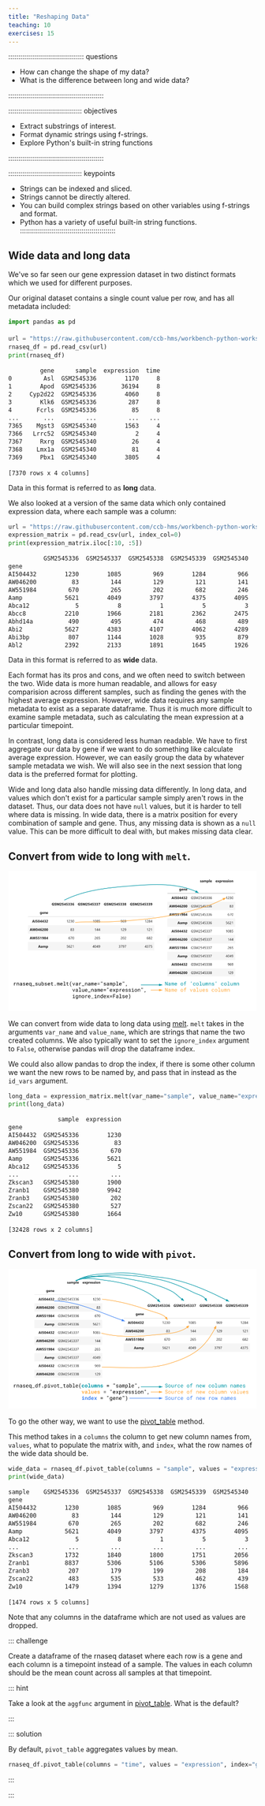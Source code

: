 ```yaml
---
title: "Reshaping Data"
teaching: 10
exercises: 15
---
```


:::::::::::::::::::::::::::::::::::::: questions

- How can change the shape of my data?
- What is the difference between long and wide data?

::::::::::::::::::::::::::::::::::::::::::::::::

::::::::::::::::::::::::::::::::::::: objectives

- Extract substrings of interest.
- Format dynamic strings using f-strings.
- Explore Python's built-in string functions

::::::::::::::::::::::::::::::::::::::::::::::::

::::::::::::::::::::::::::::::::::::: keypoints

- Strings can be indexed and sliced.
- Strings cannot be directly altered.
- You can build complex strings based on other variables using f-strings and format.
- Python has a variety of useful built-in string functions.
::::::::::::::::::::::::::::::::::::::::::::::::

## Wide data and long data

We've so far seen our gene expression dataset in two distinct formats which we used for different purposes. 

Our original dataset contains a single count value per row, and has all metadata included:

```python
import pandas as pd

url = "https://raw.githubusercontent.com/ccb-hms/workbench-python-workshop/main/episodes/data/rnaseq_reduced.csv"
rnaseq_df = pd.read_csv(url)
print(rnaseq_df)
```

```output
         gene      sample  expression  time
0         Asl  GSM2545336        1170     8
1        Apod  GSM2545336       36194     8
2     Cyp2d22  GSM2545336        4060     8
3        Klk6  GSM2545336         287     8
4       Fcrls  GSM2545336          85     8
...       ...         ...         ...   ...
7365    Mgst3  GSM2545340        1563     4
7366   Lrrc52  GSM2545340           2     4
7367     Rxrg  GSM2545340          26     4
7368    Lmx1a  GSM2545340          81     4
7369     Pbx1  GSM2545340        3805     4

[7370 rows x 4 columns]

```

Data in this format is referred to as **long** data. 

We also looked at a version of the same data which only contained expression data, where each sample was a column:

```python
url = "https://raw.githubusercontent.com/ccb-hms/workbench-python-workshop/main/episodes/data/expression_matrix.csv"
expression_matrix = pd.read_csv(url, index_col=0)
print(expression_matrix.iloc[:10, :5])
```

```output
          GSM2545336  GSM2545337  GSM2545338  GSM2545339  GSM2545340
gene                                                                
AI504432        1230        1085         969        1284         966
AW046200          83         144         129         121         141
AW551984         670         265         202         682         246
Aamp            5621        4049        3797        4375        4095
Abca12             5           8           1           5           3
Abcc8           2210        1966        2181        2362        2475
Abhd14a          490         495         474         468         489
Abi2            5627        4383        4107        4062        4289
Abi3bp           807        1144        1028         935         879
Abl2            2392        2133        1891        1645        1926
```

Data in this format is referred to as **wide** data. 

Each format has its pros and cons, and we often need to switch between the two. 
Wide data is more human readable, and allows for easy comparision across different samples, such as finding the genes with the highest average expression. 
However, wide data requires any sample metadata to exist as a separate dataframe. 
Thus it is much more difficult to examine sample metadata, such as calculating the mean expression at a particular timepoint. 

In contrast, long data is considered less human readable. 
We have to first aggregate our data by gene if we want to do something like calculate average expression. 
However, we can easily group the data by whatever sample metadata we wish. 
We will also see in the next session that long data is the preferred format for plotting.

Wide and long data also handle missing data differently. 
In long data, and values which don't exist for a particular sample simply aren't rows in the dataset. 
Thus, our data does not have `null` values, but it is harder to tell where data is missing. 
In wide data, there is a matrix position for every combination of sample and gene. 
Thus, any missing data is shown as a `null` value. 
This can be more difficult to deal with, but makes missing data clear. 

## Convert from wide to long with `melt`.

![Melt goes from wide to long data](fig/home05_melt.png)

We can convert from wide data to long data using [melt](https://pandas.pydata.org/docs/reference/api/pandas.melt.html). 
`melt` takes in the arguments `var_name` and `value_name`, which are strings that name the two created columns. 
We also typically want to set the `ignore_index` argument to `False`, otherwise pandas will drop the dataframe index. 

We could also allow pandas to drop the index, if there is some other column we want the new rows to be named by, and pass that in instead as the `id_vars` argument. 

```python
long_data = expression_matrix.melt(var_name="sample", value_name="expression", ignore_index=False)
print(long_data)
```

```output
              sample  expression
gene                            
AI504432  GSM2545336        1230
AW046200  GSM2545336          83
AW551984  GSM2545336         670
Aamp      GSM2545336        5621
Abca12    GSM2545336           5
...              ...         ...
Zkscan3   GSM2545380        1900
Zranb1    GSM2545380        9942
Zranb3    GSM2545380         202
Zscan22   GSM2545380         527
Zw10      GSM2545380        1664

[32428 rows x 2 columns]
```
 
## Convert from long to wide with `pivot`.

![Pivot_table goes from long to wide](fig/home05_pivot_table.png)

To go the other way, we want to use the [pivot_table](https://pandas.pydata.org/docs/reference/api/pandas.pivot_table.html) method.

This method takes in a `columns` the column to get new column names from, `values`, what to populate the matrix with, and `index`, what the row names of the wide data should be. 

```python
wide_data = rnaseq_df.pivot_table(columns = "sample", values = "expression", index = "gene")
print(wide_data)
```

```output
sample    GSM2545336  GSM2545337  GSM2545338  GSM2545339  GSM2545340
gene                                                                
AI504432        1230        1085         969        1284         966
AW046200          83         144         129         121         141
AW551984         670         265         202         682         246
Aamp            5621        4049        3797        4375        4095
Abca12             5           8           1           5           3
...              ...         ...         ...         ...         ...
Zkscan3         1732        1840        1800        1751        2056
Zranb1          8837        5306        5106        5306        5896
Zranb3           207         179         199         208         184
Zscan22          483         535         533         462         439
Zw10            1479        1394        1279        1376        1568

[1474 rows x 5 columns]
```

Note that any columns in the dataframe which are not used as values are dropped. 

::: challenge

Create a dataframe of the rnaseq dataset where each row is a gene and each column is a timepoint instead of a sample. 
The values in each column should be the mean count across all samples at that timepoint. 

::: hint

Take a look at the `aggfunc` argument in [pivot_table](https://pandas.pydata.org/docs/reference/api/pandas.pivot_table.html). 
What is the default?

:::

::: solution

By default, `pivot_table` aggregates values by mean. 

```python
rnaseq_df.pivot_table(columns = "time", values = "expression", index="gene")
```

:::

:::
